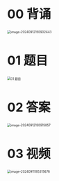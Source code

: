 # 00 背诵

<img src="https://cvp.oss-cn-shanghai.aliyuncs.com/202409121509577.png" alt="image-20240912150902443" style="zoom:50%;" />



# 01 题目

<img src="https://cvp.oss-cn-shanghai.aliyuncs.com/picgo/202406210815659.png" alt="01 题目" style="zoom:50%;" />





# 02 答案

<img src="https://cvp.oss-cn-shanghai.aliyuncs.com/202409121509995.png" alt="image-20240912150915857" style="zoom:50%;" />





# 03 视频

<img src="https://cvp.oss-cn-shanghai.aliyuncs.com/202409111853034.png" alt="image-20240911185315676" style="zoom:50%;" />
